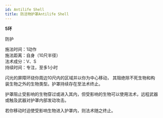 ```yaml
---
id: Antilife Shell
title: 防活物护罩Antilife Shell
---
```


**5环**

防护

施法时间：1动作  
施法距离：自身（10尺半径）  
法术成分：V、S  
持续时间：专注，至多1小时  


闪光的屏障环绕你周边10尺内的区域并以你为中心移动，
其阻绝除不死生物和构装生物之外的生物类型。护罩持续存在至法术终止。


护罩阻止受影响的生物穿过或进入其内，但受影响的生物可以使用法术，远程武器或触及武器对护罩内部发动攻击。


若你移动时迫使受影响生物进入护罩内，则法术随之终止。
